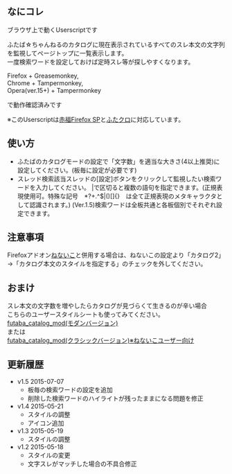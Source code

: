 ## なにコレ
ブラウザ上で動くUserscriptです

ふたば☆ちゃんねるのカタログに現在表示されているすべてのスレ本文の文字列を監視してページトップに一覧表示します。  
一度検索ワードを設定しておけば定時スレ等が探しやすくなります。  


Firefox + Greasemonkey,  
Chrome + Tampermonkey,  
Opera(ver.15+) + Tampermonkey  

で動作確認済みです


※このUserscriptは[赤福Firefox SP](http://toshiakisp.github.io/akahuku-firefox-sp/)と[ふたクロ](http://futakuro.com/)に対応しています。

## 使い方
* ふたばのカタログモードの設定で「文字数」を適当な大きさ(4以上推奨)に設定してください。(板毎に設定が必要です)
* スレッド検索該当スレッドの[設定]ボタンをクリックして監視したい検索ワードを入力してください。
|で区切ると複数の語句を指定できます。(正規表現使用可。特殊な記号　\*?+.^$|()[]{}　は全て正規表現のメタキャラクタとして認識されます。)
(Ver.1.5)検索ワードは全板共通と各板個別でそれぞれ設定できます。

## 注意事項
Firefoxアドオン[ねないこ](http://nenaiko.sakura.ne.jp/nenaiko/)と併用する場合は、ねないこの設定より「カタログ2」→「カタログ本文のスタイルを指定する」のチェックを外してください。

## おまけ
スレ本文の文字数を増やしたらカタログが見づらくて生きるのが辛い場合  
こちらのユーザースタイルシートも使ってみてください。  
[futaba_catalog_mod(モダンバージョン)](https://userstyles.org/styles/114129/futaba-catalog-mod-modern)  
または  
[futaba_catalog_mod(クラシックバージョン)※ねないこユーザー向け](https://userstyles.org/styles/114130/futaba-catalog-mod-classic)

## 更新履歴

* v1.5 2015-07-07
  - 板毎の検索ワードの設定を追加
  - 削除した検索ワードのハイライトが残ったままになる問題を修正
* v1.4 2015-05-21
  - スタイルの調整
  - アイコン追加
* v1.3 2015-05-19
  - スタイルの調整
* v1.2 2015-05-18
  - スタイルの変更
  - 文字スレがマッチした場合の不具合修正
